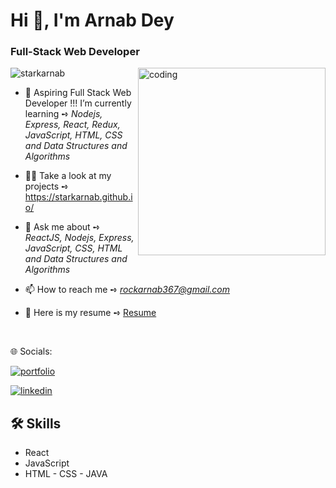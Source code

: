 <h1 align="left">Hi 👋, I'm Arnab Dey</h1>
<h3 align="left">Full-Stack Web Developer</h3>
<img align="right" alt="coding" widht="200" height="300" src="https://camo.githubusercontent.com/40165a147c3dcea0fa1db780bb533fc5f98546ccfb9d5d05ddb2f429277f5348/68747470733a2f2f616e616c7974696373696e6469616d61672e636f6d2f77702d636f6e74656e742f75706c6f6164732f323031382f31322f646576656c6f7065722d6472696262626c652e676966">
<p align="left"> <img src="https://komarev.com/ghpvc/?username=starkarnab&label=Profile%20views&color=0e75b6&style=flat" alt="starkarnab" /> </p>

- 🌱 Aspiring Full Stack Web Developer !!! I’m currently learning ➺ *Nodejs, Express, React, Redux, JavaScript, HTML, CSS and Data Structures and Algorithms*

- 👨‍💻 Take a look at my projects ➺ https://starkarnab.github.io/

- 💬 Ask me about ➺ *ReactJS, Nodejs, Express, JavaScript, CSS, HTML and Data Structures and Algorithms*

- 📫 How to reach me ➺ *rockarnab367@gmail.com*
  
- 📝 Here is my resume ➺ [Resume](https://drive.google.com/file/d/1CmtmyQoh1DAzCQL8f7uOwTv5x-gSpk3T/view?usp=sharing)
  
 <br/>

🌐 Socials:

[![portfolio](https://img.shields.io/badge/my_portfolio-000?style=for-the-badge&logo=ko-fi&logoColor=white)](https://starkarnab.github.io/)

[![linkedin](https://img.shields.io/badge/linkedin-0A66C2?style=for-the-badge&logo=linkedin&logoColor=white)](https://www.linkedin.com/in/arnab-d-865b3b1a4/)

## 🛠 Skills

- React
- JavaScript
- HTML
- CSS
- JAVA
